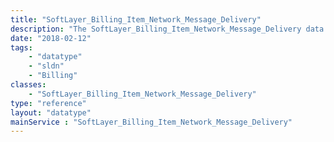 ```yaml
---
title: "SoftLayer_Billing_Item_Network_Message_Delivery"
description: "The SoftLayer_Billing_Item_Network_Message_Delivery data describes the related billing item. "
date: "2018-02-12"
tags:
    - "datatype"
    - "sldn"
    - "Billing"
classes:
    - "SoftLayer_Billing_Item_Network_Message_Delivery"
type: "reference"
layout: "datatype"
mainService : "SoftLayer_Billing_Item_Network_Message_Delivery"
---
```

